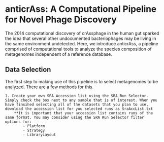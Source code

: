 # anticrAss: A Computational Pipeline for Novel Phage Discovery

The 2014 computational discovery of crAssphage in the human gut sparked the idea that several other undocumented bacteriophages may be living in the same environment undetected. Here, we introduce anticrAss, a pipeline comprised of computational tools to analyze the species composition of metagenomes independent of a reference database. 

## Data Selection

The first step to making use of this pipeline is to select metagenomes to be analyzed. There are a few methods for this. 

    1. Create your own SRA Accession list using the SRA Run Selector. Simply check the box next to any sample that is of interest. When you have finsihed selecting all of the datasets that you plan to use, download the accession list for you selected runs as SraAccList.txt
        **It is important that your accession list contains runs of the same format. You may consider using the SRA Run Selector filter options for:
            - Platform
            - Strategy
            - LibraryLayout
